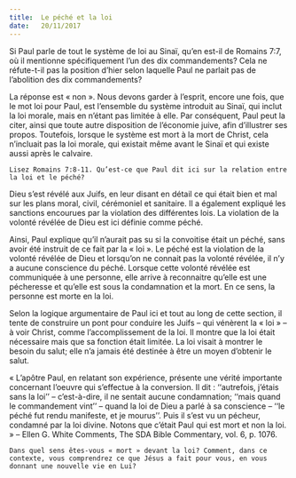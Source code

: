 ```yaml
---
title:  Le péché et la loi
date:   20/11/2017
---
```


Si Paul parle de tout le système de loi au Sinaï, qu’en est-il de Romains 7:7, où il mentionne spécifiquement l’un des dix commandements? Cela ne réfute-t-il pas la position d’hier selon laquelle Paul ne parlait pas de l’abolition des dix commandements?

La réponse est « non ». Nous devons garder à l’esprit, encore une fois, que le mot loi pour Paul, est l’ensemble du système introduit au Sinaï, qui inclut la loi morale, mais en n’étant pas limitée à elle. Par conséquent, Paul peut la citer, ainsi que toute autre disposition de l’économie juive, afin d’illustrer ses propos. Toutefois, lorsque le système est mort à la mort de Christ, cela n’incluait pas la loi morale, qui existait même avant le Sinaï et qui existe aussi après le calvaire. 

`Lisez Romains 7:8-11. Qu’est-ce que Paul dit ici sur la relation entre la loi et le péché?`

Dieu s’est révélé aux Juifs, en leur disant en détail ce qui était bien et mal sur les plans moral, civil, cérémoniel et sanitaire. Il a également expliqué les sanctions encourues par la violation des différentes lois. La violation de la volonté révélée de Dieu est ici définie comme péché. 

Ainsi, Paul explique qu’il n’aurait pas su si la convoitise était un péché, sans avoir été instruit de ce fait par la « loi ». Le péché est la violation de la volonté révélée de Dieu et lorsqu’on ne connait pas la volonté révélée, il n’y a aucune conscience du péché. Lorsque cette volonté révélée est communiquée à une personne, elle arrive à reconnaitre qu’elle est une pécheresse et qu’elle est sous la condamnation et la mort. En ce sens, la personne est morte en la loi. 

Selon la logique argumentaire de Paul ici et tout au long de cette section, il tente de construire un pont pour conduire les Juifs – qui vénèrent la « loi » – à voir Christ, comme l’accomplissement de la loi. Il montre que la loi était nécessaire mais que sa fonction était limitée. La loi visait à montrer le besoin du salut; elle n’a jamais été destinée à être un moyen d’obtenir le salut. 

« L’apôtre Paul, en relatant son expérience, présente une vérité importante concernant l’oeuvre qui s’effectue à la conversion. Il dit : ‘‘autrefois, j’étais sans la loi’’ – c’est-à-dire, il ne sentait aucune condamnation; ‘‘mais quand le commandement vint’’ – quand la loi de Dieu a parlé à sa conscience – ‘‘le péché fut rendu manifeste, et je mourus’’. Puis il s’est vu un pécheur, condamné par la loi divine. Notons que c’était Paul qui est mort et non la loi. » – Ellen G. White Comments, The SDA Bible Commentary, vol. 6, p. 1076. 

`Dans quel sens êtes-vous « mort » devant la loi? Comment, dans ce contexte, vous comprendrez ce que Jésus a fait pour vous, en vous donnant une nouvelle vie en Lui?`